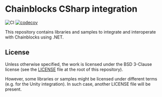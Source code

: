# Chainblocks CSharp integration

![CI](https://github.com/fragcolor-xyz/chainblocks-dotnet/workflows/CI/badge.svg)
[![codecov](https://codecov.io/gh/fragcolor-xyz/chainblocks-dotnet/branch/master/graph/badge.svg?token=Ub3YZq1jfO)](https://codecov.io/gh/fragcolor-xyz/chainblocks-dotnet)

This repository contains libraries and samples to integrate and interoperate with Chainblocks using .NET.

## License

Unless otherwise specified, the work is licensed under the BSD 3-Clause license (see the [LICENSE](LICENSE) file at the root of this repository).

However, some libraries or samples might be licensed under different terms (e.g. for the Unity integration). In such case, another LICENSE file will be present.
